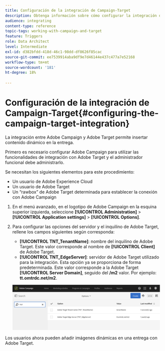 ```yaml
---
title: Configuración de la integración de Campaign-Target
description: Obtenga información sobre cómo configurar la integración de Adobe Target para que empiece a utilizar contenido dinámico en Adobe Campaign.
audience: integrating
content-type: reference
topic-tags: working-with-campaign-and-target
feature: Triggers
role: Data Architect
level: Intermediate
exl-id: d382bfdd-418d-46c1-98dd-df8626f85cac
source-git-commit: ee7539914aba9df9e7d46144e437c477a7e52168
workflow-type: tm+mt
source-wordcount: '181'
ht-degree: 18%

---
```


# Configuración de la integración de Campaign-Target{#configuring-the-campaign-target-integration}

La integración entre Adobe Campaign y Adobe Target permite insertar contenido dinámico en la entrega.

Primero es necesario configurar Adobe Campaign para utilizar las funcionalidades de integración con Adobe Target y el administrador funcional debe administrarlo.

Se necesitan los siguientes elementos para este procedimiento:

* Un usuario de Adobe Experience Cloud
* Un usuario de Adobe Target
* Un “rawbox” de Adobe Target determinada para establecer la conexión con Adobe Campaign

1. En el menú avanzado, en el logotipo de Adobe Campaign en la esquina superior izquierda, seleccione **[!UICONTROL Administration]** > **[!UICONTROL Application settings]** > **[!UICONTROL Options]**.
1. Para configurar las opciones del servidor y el inquilino de Adobe Target, rellene los campos siguientes según corresponda:

   * **[!UICONTROL TNT_TenantName]**: nombre del inquilino de Adobe Target. Este valor corresponde al nombre de **[!UICONTROL Client]** de Adobe Target.
   * **[!UICONTROL TNT_EdgeServer]**: servidor de Adobe Target utilizado para la integración. Esta opción ya se proporciona de forma predeterminada. Este valor corresponde a la Adobe Target **[!UICONTROL Server Domain]**, seguido del **/m2** valor. Por ejemplo: **tt.omtrdc.net/m2**.

   ![](assets/tar_options.png)

Los usuarios ahora pueden añadir imágenes dinámicas en una entrega con Adobe Target.
